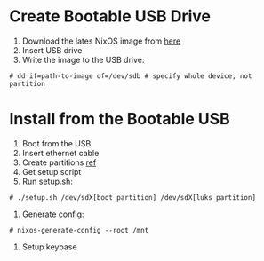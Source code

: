 # Create Bootable USB Drive

1. Download the lates NixOS image from [here](https://nixos.org/nixos/download.html)
1. Insert USB drive
1. Write the image to the USB drive:
```
# dd if=path-to-image of=/dev/sdb # specify whole device, not partition
```

# Install from the Bootable USB
1. Boot from the USB
1. Insert ethernet cable
1. Create partitions [ref](https://nixos.org/nixos/manual/index.html#sec-installation-partitioning-UEFI)
1. Get setup script
1. Run setup.sh:
```
# ./setup.sh /dev/sdX[boot partition] /dev/sdX[luks partition]
```
1. Generate config:
```
# nixos-generate-config --root /mnt
```
1. Setup keybase
